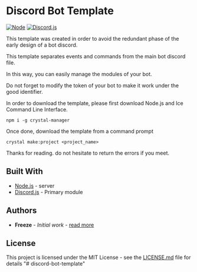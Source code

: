 # Discord Bot Template
[![Node](https://img.shields.io/badge/Node-v10.15.3-green.svg)](https://nodejs.org/fr/)
[![Discord.js](https://img.shields.io/badge/discord.js-11.4.2-blue.svg)](https://discord.js.org/#/docs/main/stable/general/welcome)

This template was created in order to avoid the redundant phase of the early design of a bot discord.

This template separates events and commands from the main bot discord file.

In this way, you can easily manage the modules of your bot.

Do not forget to modify the token of your bot to make it work under the good identifier.

In order to download the template, please first download Node.js and Ice Command Line Interface.

```
npm i -g crystal-manager
```

Once done, download the template from a command prompt
```
crystal make:project <project_name>
```

Thanks for reading. do not hesitate to return the errors if you meet.

## Built With

* [Node.js](https://nodejs.org/fr/) - server
* [Discord.js](https://discord.js.org/) - Primary module

## Authors

* **Freeze** - *Initial work* - [read more](https://github.com/Freeze455)

## License

This project is licensed under the MIT License - see the [LICENSE.md](LICENSE.md) file for details
"# discord-bot-template" 
